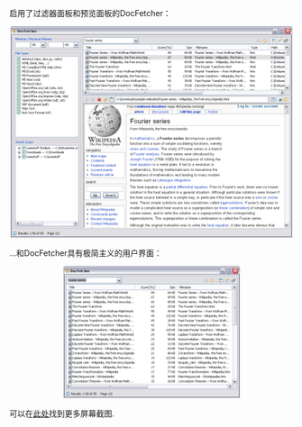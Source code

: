 启用了过滤器面板和预览面板的DocFetcher：

<div style="text-align: center;">
	<img style="width: 500px; height: 375px;" alt="" src="../all/xp_all.png">
</div>

...和DocFetcher具有极简主义的用户界面：

<div style="text-align: center;">
	<img style="width: 313px; height: 234px;" alt="" src="../all/xp_simple.png">
</div>

可以在[此处](http://sourceforge.net/project/screenshots.php?group_id=197779)找到更多屏幕截图.